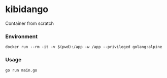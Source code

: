 # kibidango

Container from scratch

### Environment
```
docker run --rm -it -v $(pwd):/app -w /app --privileged golang:alpine
```

### Usage
```
go run main.go
```